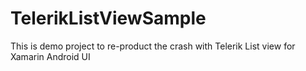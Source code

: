 # TelerikListViewSample
This is demo project to re-product the crash with Telerik List view for Xamarin Android UI
